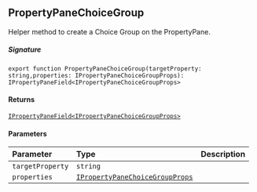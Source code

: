 ## PropertyPaneChoiceGroup

Helper method to create a Choice Group on the PropertyPane.

##### Signature
`export function PropertyPaneChoiceGroup(targetProperty: string,properties: IPropertyPaneChoiceGroupProps): IPropertyPaneField<IPropertyPaneChoiceGroupProps>`

#### Returns
[`IPropertyPaneField<IPropertyPaneChoiceGroupProps>`](IPropertyPaneField.md)

#### Parameters


| Parameter	   | Type    | Description |
|:-------------|:---------------|:------------|
| `targetProperty`    | `string` |  |
| `properties`    | [`IPropertyPaneChoiceGroupProps`](IPropertyPaneChoiceGroupProps.md) |  |

